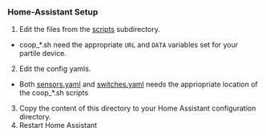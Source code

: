### Home-Assistant Setup
1. Edit the files from the [scripts](scripts) subdirectory.
 * coop\_\*.sh need the appropriate `URL` and `DATA` variables set for your partile device.
2. Edit the config yamls.
 * Both [sensors.yaml](sensors.yaml) and [switches.yaml](switches.yaml) needs the appriopriate location of the coop\_\*.sh scripts
3. Copy the content of this directory to your Home Assistant configuration directory.
4. Restart Home Assistant
